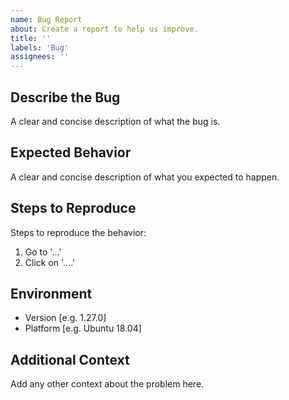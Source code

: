 ```yaml
---
name: Bug Report
about: Create a report to help us improve.
title: ''
labels: 'Bug'
assignees: ''
---
```


## Describe the Bug
A clear and concise description of what the bug is.

## Expected Behavior
A clear and concise description of what you expected to happen.

## Steps to Reproduce
Steps to reproduce the behavior:
1. Go to '...'
2. Click on '....'

## Environment
 - Version [e.g. 1.27.0]
 - Platform [e.g. Ubuntu 18.04]

## Additional Context
Add any other context about the problem here.

